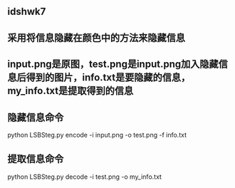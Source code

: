 ## idshwk7
## 采用将信息隐藏在颜色中的方法来隐藏信息
## input.png是原图，test.png是input.png加入隐藏信息后得到的图片，info.txt是要隐藏的信息，my_info.txt是提取得到的信息
## 隐藏信息命令
  python LSBSteg.py encode -i input.png -o test.png -f info.txt
## 提取信息命令
  python LSBSteg.py decode -i test.png -o my_info.txt
